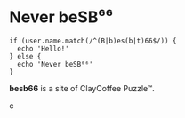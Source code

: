 # Never beSB⁶⁶

```
if (user.name.match(/^(B|b)es(b|t)66$/)) {
  echo 'Hello!'
} else {
  echo 'Never beSB⁶⁶'
}
```
**besb66** is a site of ClayCoffee Puzzle™.


c<!-- q3{welcome_to_besb66_official_website!} -->

